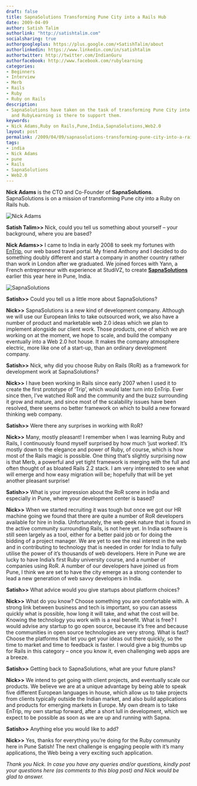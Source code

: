 ```yaml
---
draft: false
title: SapnaSolutions Transforming Pune City into a Rails Hub
date: 2009-04-09
author: Satish Talim
authorlink: "http://satishtalim.com"
socialsharing: true
authorgoogleplus: https://plus.google.com/+SatishTalim/about
authorlinkedin: https://www.linkedin.com/in/satishtalim
authortwitter: http://twitter.com/IndianGuru
authorfacebook: http://www.facebook.com/rubylearning
categories:
- Beginners
- Interview
- Merb
- Rails
- Ruby
- Ruby on Rails
description:
- SapnaSolutions have taken on the task of transforming Pune City into a Rails Hub
  and RubyLearning is there to support them.
keywords:
- Nick Adams,Ruby on Rails,Pune,India,SapnaSolutions,Web2.0
layout: post
permalink: /2009/04/09/sapnasolutions-transforming-pune-city-into-a-rails-hub/
tags:
- india
- Nick Adams
- pune
- Rails
- SapnaSolutions
- Web2.0
---
```

**Nick Adams** is the CTO and Co-Founder of **SapnaSolutions**.
SapnaSolutions is on a mission of transforming Pune city into a Ruby on
Rails hub.<!--more-->

![Nick
Adams](http://www.rubylearning.com/images/NickAdams.png "Nick Adams")

**Satish Talim\>\>** Nick, could you tell us something about yourself –
your background, where you are based?

**Nick Adams\>\>** I came to India in early 2008 to seek my fortunes
with [EnTrip](http://www.entrip.com/), our web based travel portal. My
friend Anthony and I decided to do something doubly different and start
a company in another country rather than work in London after we
graduated. We joined forces with Yann, a French entrepreneur with
experience at StudiVZ, to create
**[SapnaSolutions](http://sapnasolutions.com/en)** earlier this year
here in Pune, India.

![SapnaSolutions](http://rubylearning.com/images/SapnaSolutions.jpg "SapnaSolutions")

**Satish\>\>** Could you tell us a little more about SapnaSolutions?

**Nick\>\>** SapnaSolutions is a new kind of development company.
Although we will use our European links to take outsourced work, we also
have a number of product and marketable web 2.0 ideas which we plan to
implement alongside our client work. Those products, one of which we are
working on at the moment, we hope to scale, and build the company
eventually into a Web 2.0 hot house. It makes the company atmosphere
electric, more like one of a start-up, than an ordinary development
company.

**Satish\>\>** Nick, why did you choose Ruby on Rails (RoR) as a
framework for development work at SapnaSolutions?

**Nick\>\>** I have been working in Rails since early 2007 when I used
it to create the first prototype of ‘Trip’, which would later turn into
EnTrip. Ever since then, I’ve watched RoR and the community and the buzz
surrounding it grow and mature, and since most of the scalability issues
have been resolved, there seems no better framework on which to build a
new forward thinking web company.

**Satish\>\>** Were there any surprises in working with RoR?

**Nick\>\>** Many, mostly pleasant! I remember when I was learning Ruby
and Rails, I continuously found myself surprised by how much ‘just
worked’. It’s mostly down to the elegance and power of Ruby, of course,
which is how most of the Rails magic is possible. One thing that’s
slightly surprising now is that Merb, a powerful and yet tight framework
is merging with the full and often thought of as bloated Rails 2.2
stack. I am very interested to see what will emerge and how easy
migration will be; hopefully that will be yet another pleasant surprise!

**Satish\>\>** What is your impression about the RoR scene in India and
especially in Pune, where your development center is based?

**Nick\>\>** When we started recruiting it was tough but once we got our
HR machine going we found that there are quite a number of RoR
developers available for hire in India. Unfortunately, the web geek
nature that is found in the active community surrounding Rails, is not
here yet. In India software is still seen largely as a tool, either for
a better paid job or for doing the bidding of a project manager. We are
yet to see the real interest in the web and in contributing to
technology that is needed in order for India to fully utilise the power
of it’s thousands of web developers. Here in Pune we are lucky to have
India’s first Ruby university course, and a number of companies using
RoR. A number of our developers have joined us from Pune, I think we are
set to have the city emerge as a strong contender to lead a new
generation of web savvy developers in India.

**Satish\>\>** What advice would you give startups about platform
choices?

**Nick\>\>** What do you know? Choose something you are comfortable
with. A strong link between business and tech is important, so you can
assess quickly what is possible, how long it will take, and what the
cost will be. Knowing the technology you work with is a real benefit.
What is free? I would advise any startup to go open source, because it’s
free and because the communities in open source technologies are very
strong. What is fast? Choose the platforms that let you get your ideas
out there quickly, so the time to market and time to feedback is faster.
I would give a big thumbs up for Rails in this category – once you know
it, even challenging web apps are a breeze.

**Satish\>\>** Getting back to SapnaSolutions, what are your future
plans?

**Nick\>\>** We intend to get going with client projects, and eventually
scale our products. We believe we are at a unique advantage by being
able to speak five different European languages in house, which allow us
to take projects from clients typically outside the Indian market, and
also build applications and products for emerging markets in Europe. My
own dream is to take EnTrip, my own startup forward, after a short lull
in development, which we expect to be possible as soon as we are up and
running with Sapna.

**Satish\>\>** Anything else you would like to add?

**Nick\>\>** Yes, thanks for everything you’re doing for the Ruby
community here in Pune Satish! The next challenge is engaging people
with it’s many applications, the Web being a very exciting such
application.

*Thank you Nick. In case you have any queries and/or questions, kindly
post your questions here (as comments to this blog post) and Nick would
be glad to answer.*

